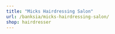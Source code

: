 ```yaml
---
title: "Micks Hairdressing Salon"
url: /banksia/micks-hairdressing-salon/
shop: hairdresser
---
```

